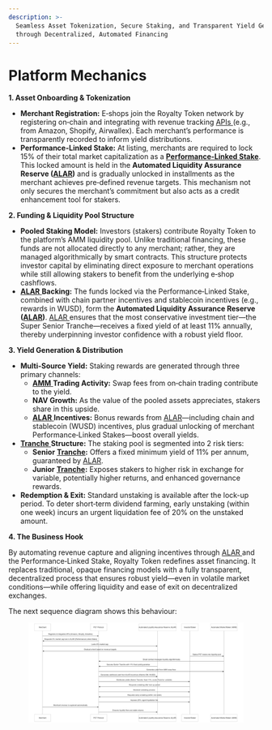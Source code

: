 ```yaml
---
description: >-
  Seamless Asset Tokenization, Secure Staking, and Transparent Yield Generation
  through Decentralized, Automated Financing
---
```


# Platform Mechanics

**1. Asset Onboarding & Tokenization**

* **Merchant Registration:** E‑shops join the Royalty Token network by registering on‑chain and integrating with revenue tracking [APIs ](<../../README (2).md#api-application-programming-interface>)(e.g., from Amazon, Shopify, Airwallex). Each merchant’s performance is transparently recorded to inform yield distributions.
* **Performance-Linked Stake:** At listing, merchants are required to lock 15% of their total market capitalization as a [**Performance-Linked Stake**](<../../README (2).md#performance-linked-stake>). This locked amount is held in the **Automated Liquidity Assurance Reserve (**[**ALAR**](<../../README (2).md#automated-liquidity-assurance-reserve-alar>)**)** and is gradually unlocked in installments as the merchant achieves pre‑defined revenue targets. This mechanism not only secures the merchant’s commitment but also acts as a credit enhancement tool for stakers.

**2. Funding & Liquidity Pool Structure**

* **Pooled Staking Model:** Investors (stakers) contribute Royalty Token to the platform’s AMM liquidity pool. Unlike traditional financing, these funds are not allocated directly to any merchant; rather, they are managed algorithmically by smart contracts. This structure protects investor capital by eliminating direct exposure to merchant operations while still allowing stakers to benefit from the underlying e‑shop cashflows.
* [**ALAR** ](<../../README (2).md#automated-liquidity-assurance-reserve-alar>)**Backing:** The funds locked via the Performance‑Linked Stake, combined with chain partner incentives and stablecoin incentives (e.g., rewards in WUSD), form the **Automated Liquidity Assurance Reserve (**[**ALAR**](<../../README (2).md#automated-liquidity-assurance-reserve-alar>)**)**. [ALAR ](<../../README (2).md#automated-liquidity-assurance-reserve-alar>)ensures that the most conservative investment tier—the Super Senior Tranche—receives a fixed yield of at least 11% annually, thereby underpinning investor confidence with a robust yield floor.

**3. Yield Generation & Distribution**

* **Multi-Source Yield:** Staking rewards are generated through three primary channels:
  * [**AMM** ](<../../README (2).md#automated-market-intelligence-ami>)**Trading Activity:** Swap fees from on‑chain trading contribute to the yield.
  * **NAV Growth:** As the value of the pooled assets appreciates, stakers share in this upside.
  * [**ALAR** ](<../../README (2).md#automated-liquidity-assurance-reserve-alar>)**Incentives:** Bonus rewards from [ALAR](<../../README (2).md#automated-liquidity-assurance-reserve-alar>)—including chain and stablecoin (WUSD) incentives, plus gradual unlocking of merchant Performance‑Linked Stakes—boost overall yields.
* [**Tranche** ](<../../README (2).md#tranche>)**Structure:** The staking pool is segmented into 2 risk tiers:
  * **Senior** [**Tranche**](<../../README (2).md#tranche>)**:** Offers a fixed minimum yield of 11% per annum, guaranteed by [ALAR](<../../README (2).md#automated-liquidity-assurance-reserve-alar>).
  * **Junior** [**Tranche**](<../../README (2).md#tranche>)**:** Exposes stakers to higher risk in exchange for variable, potentially higher returns, and enhanced governance rewards.
* **Redemption & Exit:** Standard unstaking is available after the lock-up period. To deter short‑term dividend farming, early unstaking (within one week) incurs an urgent liquidation fee of 20% on the unstaked amount.

**4. The Business Hook**

By automating revenue capture and aligning incentives through [ALAR ](<../../README (2).md#automated-liquidity-assurance-reserve-alar>)and the Performance‑Linked Stake, Royalty Token redefines asset financing. It replaces traditional, opaque financing models with a fully transparent, decentralized process that ensures robust yield—even in volatile market conditions—while offering liquidity and ease of exit on decentralized exchanges.

The next sequence diagram shows this behaviour:&#x20;

<figure><img src="../../.gitbook/assets/Platform Mechanics.png" alt=""><figcaption></figcaption></figure>
